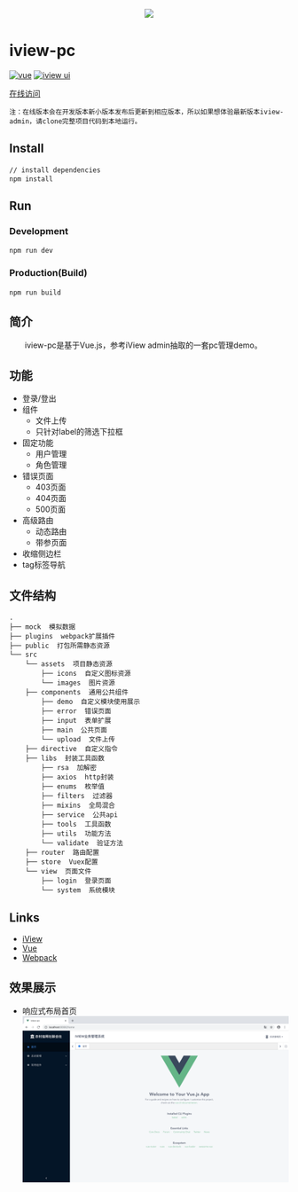 <p align="center">
    <a href="https://www.iviewui.com">
        <img width="200" src="https://file.iviewui.com/logo-new.svg">
    </a>
</p>

# iview-pc

[![vue](https://img.shields.io/badge/vue-2.5.21-brightgreen.svg?style=flat-square)](https://github.com/vuejs/vue)
[![iview ui](https://img.shields.io/badge/iview-3.2.2-brightgreen.svg?style=flat-square)](https://github.com/iview/iview)

[在线访问](https://admin.iviewui.com/)

`注：在线版本会在开发版本新小版本发布后更新到相应版本，所以如果想体验最新版本iview-admin，请clone完整项目代码到本地运行。`

## Install
```bush
// install dependencies
npm install
```
## Run
### Development
```bush
npm run dev
```
### Production(Build)
```bush
npm run build
```

## 简介
&emsp;&emsp;iview-pc是基于Vue.js，参考iView admin抽取的一套pc管理demo。

## 功能

- 登录/登出
- 组件
    - 文件上传
    - 只针对label的筛选下拉框
- 固定功能
    - 用户管理
    - 角色管理
- 错误页面
    - 403页面
    - 404页面
    - 500页面
- 高级路由
    - 动态路由
    - 带参页面
- 收缩侧边栏
- tag标签导航

## 文件结构
```shell
.
├── mock  模拟数据
├── plugins  webpack扩展插件
├── public  打包所需静态资源
└── src
    └── assets  项目静态资源
        ├── icons  自定义图标资源
        └── images  图片资源
    ├── components  通用公共组件
        ├── demo  自定义模块使用展示
        ├── error  错误页面
        ├── input  表单扩展
        ├── main  公共页面
        └── upload  文件上传
    ├── directive  自定义指令
    ├── libs  封装工具函数
        ├── rsa  加解密
        ├── axios  http封装
        ├── enums  枚举值
        ├── filters  过滤器
        ├── mixins  全局混合
        ├── service  公共api
        ├── tools  工具函数
        ├── utils  功能方法
        └── validate  验证方法
    ├── router  路由配置
    ├── store  Vuex配置
    └── view  页面文件
        ├── login  登录页面
        └── system  系统模块
```

## Links

- [iView](https://github.com/iview/iview)
- [Vue](https://github.com/vuejs/vue)
- [Webpack](https://github.com/webpack/webpack)

## 效果展示

- 响应式布局首页
![image](https://raw.githubusercontent.com/PawelLin/images/master/iview-pc/index.png)

